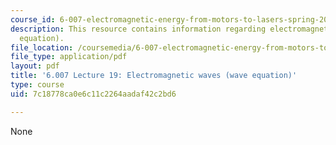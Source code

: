 ```yaml
---
course_id: 6-007-electromagnetic-energy-from-motors-to-lasers-spring-2011
description: This resource contains information regarding electromagnetic waves (wave
  equation).
file_location: /coursemedia/6-007-electromagnetic-energy-from-motors-to-lasers-spring-2011/7c18778ca0e6c11c2264aadaf42c2bd6_MIT6_007S11_lec19.pdf
file_type: application/pdf
layout: pdf
title: '6.007 Lecture 19: Electromagnetic waves (wave equation)'
type: course
uid: 7c18778ca0e6c11c2264aadaf42c2bd6

---
```

None